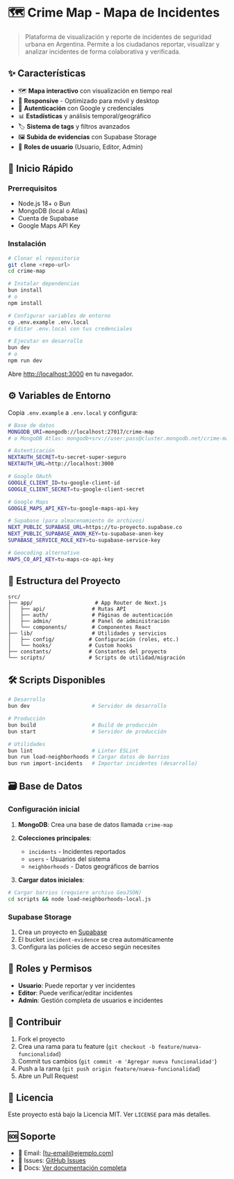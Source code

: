 # 🗺️ Crime Map - Mapa de Incidentes

> Plataforma de visualización y reporte de incidentes de seguridad urbana en Argentina. Permite a los ciudadanos reportar, visualizar y analizar incidentes de forma colaborativa y verificada.

## ✨ Características

- 🗺️ **Mapa interactivo** con visualización en tiempo real
- 📱 **Responsive** - Optimizado para móvil y desktop
- 🔐 **Autenticación** con Google y credenciales
- 📊 **Estadísticas** y análisis temporal/geográfico
- 🏷️ **Sistema de tags** y filtros avanzados
- 🖼️ **Subida de evidencias** con Supabase Storage
- 👥 **Roles de usuario** (Usuario, Editor, Admin)

## 🚀 Inicio Rápido

### Prerrequisitos
- Node.js 18+ o Bun
- MongoDB (local o Atlas)
- Cuenta de Supabase
- Google Maps API Key

### Instalación

```bash
# Clonar el repositorio
git clone <repo-url>
cd crime-map

# Instalar dependencias
bun install
# o
npm install

# Configurar variables de entorno
cp .env.example .env.local
# Editar .env.local con tus credenciales

# Ejecutar en desarrollo
bun dev
# o
npm run dev
```

Abre [http://localhost:3000](http://localhost:3000) en tu navegador.

## ⚙️ Variables de Entorno

Copia `.env.example` a `.env.local` y configura:

```bash
# Base de datos
MONGODB_URI=mongodb://localhost:27017/crime-map
# o MongoDB Atlas: mongodb+srv://user:pass@cluster.mongodb.net/crime-map

# Autenticación
NEXTAUTH_SECRET=tu-secret-super-seguro
NEXTAUTH_URL=http://localhost:3000

# Google OAuth
GOOGLE_CLIENT_ID=tu-google-client-id
GOOGLE_CLIENT_SECRET=tu-google-client-secret

# Google Maps
GOOGLE_MAPS_API_KEY=tu-google-maps-api-key

# Supabase (para almacenamiento de archivos)
NEXT_PUBLIC_SUPABASE_URL=https://tu-proyecto.supabase.co
NEXT_PUBLIC_SUPABASE_ANON_KEY=tu-supabase-anon-key
SUPABASE_SERVICE_ROLE_KEY=tu-supabase-service-key

# Geocoding alternativo
MAPS_CO_API_KEY=tu-maps-co-api-key
```

## 📁 Estructura del Proyecto

```
src/
├── app/                    # App Router de Next.js
│   ├── api/               # Rutas API
│   ├── auth/              # Páginas de autenticación
│   ├── admin/             # Panel de administración
│   └── components/        # Componentes React
├── lib/                   # Utilidades y servicios
│   ├── config/           # Configuración (roles, etc.)
│   └── hooks/            # Custom hooks
├── constants/            # Constantes del proyecto
└── scripts/              # Scripts de utilidad/migración
```

## 🛠️ Scripts Disponibles

```bash
# Desarrollo
bun dev                    # Servidor de desarrollo

# Producción
bun build                  # Build de producción
bun start                  # Servidor de producción

# Utilidades
bun lint                   # Linter ESLint
bun run load-neighborhoods # Cargar datos de barrios
bun run import-incidents   # Importar incidentes (desarrollo)
```

## 🗃️ Base de Datos

### Configuración inicial

1. **MongoDB**: Crea una base de datos llamada `crime-map`
2. **Colecciones principales**:
   - `incidents` - Incidentes reportados
   - `users` - Usuarios del sistema
   - `neighborhoods` - Datos geográficos de barrios

3. **Cargar datos iniciales**:
```bash
# Cargar barrios (requiere archivo GeoJSON)
cd scripts && node load-neighborhoods-local.js
```

### Supabase Storage
1. Crea un proyecto en [Supabase](https://supabase.com)
2. El bucket `incident-evidence` se crea automáticamente
3. Configura las policies de acceso según necesites

## 🔐 Roles y Permisos

- **Usuario**: Puede reportar y ver incidentes
- **Editor**: Puede verificar/editar incidentes
- **Admin**: Gestión completa de usuarios e incidentes

## 🤝 Contribuir

1. Fork el proyecto
2. Crea una rama para tu feature (`git checkout -b feature/nueva-funcionalidad`)
3. Commit tus cambios (`git commit -m 'Agregar nueva funcionalidad'`)
4. Push a la rama (`git push origin feature/nueva-funcionalidad`)
5. Abre un Pull Request

## 📄 Licencia

Este proyecto está bajo la Licencia MIT. Ver `LICENSE` para más detalles.

## 🆘 Soporte

- 📧 Email: [tu-email@ejemplo.com]
- 🐛 Issues: [GitHub Issues](link-to-issues)
- 📖 Docs: [Ver documentación completa](link-to-docs)
